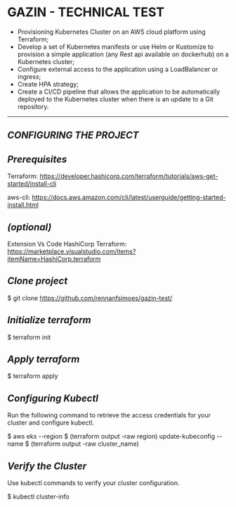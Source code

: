 # GAZIN - TECHNICAL TEST
- Provisioning Kubernetes Cluster on an AWS cloud platform using Terraform;
- Develop a set of Kubernetes manifests or use Helm or Kustomize to provision a simple application (any Rest api available on dockerhub) on a Kubernetes cluster;
- Configure external access to the application using a LoadBalancer or ingress;
- Create HPA strategy;
- Create a CI/CD pipeline that allows the application to be automatically deployed to the Kubernetes cluster when there is an update to a Git repository.
___
## _CONFIGURING THE PROJECT_

## _Prerequisites_
Terraform: https://developer.hashicorp.com/terraform/tutorials/aws-get-started/install-cli

aws-cli: https://docs.aws.amazon.com/cli/latest/userguide/getting-started-install.html

## _(optional)_

Extension Vs Code HashiCorp Terraform: https://marketplace.visualstudio.com/items?itemName=HashiCorp.terraform


## _Clone project_
$  git clone https://github.com/rennanfsimoes/gazin-test/

## _Initialize terraform_
$  terraform init

## _Apply terraform_
$ terraform apply

## _Configuring Kubectl_
Run the following command to retrieve the access credentials for your cluster and configure kubectl.

$  aws eks --region $ (terraform output -raw region) update-kubeconfig --name $ (terraform output -raw cluster_name)

## _Verify the Cluster_
Use kubectl commands to verify your cluster configuration.

$  kubectl cluster-info
